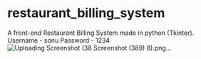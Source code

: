 # restaurant_billing_system
A front-end Restaurant Billing System made in python (Tkinter).<br>
Username - sonu 
Password - 1234
![Uploading Screenshot (38
![Screenshot (389)](https://github.com/sonurana0206/restaurant_billing_system/assets/158328993/cdcedbb1-df67-434f-a342-f16ce8d43377)
8).png…]()
